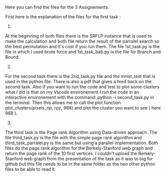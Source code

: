 Here you can find the files for the 3 Assignements.

First here is the explanation of the files for the first task :

1)
At the beginning of both files there is the SRFLP instance that is used to make the calculation and both file return the result of the parralel search so the best permutation and it's cost if you run them. 
The file 1st_task.py is the file in which I used brute force and 1st_task_bab.py is the file for Branch and Bound.

2)
For the second task there is the 2nd_task.py file and the mnist_test that is used in the python file.
There is also a pdf that gives a feed back on the second task.
Also if you want to run the code and test to plot some clusters what I did is that on my Vscode environement I run the code in an interactive environement with the command:
 python -i second_task.py     in the terminal.
Then this allows me to call the plot function plot_clusters(pixels_np, rpz, 968) and plot the cluster you want to see ( here 968 ).

3)
The third task is the Page rank Algorithm using Data-driven approach.
The file third_task.py is the file with the simple page rank algorithm and third_task_parralel.py is the same but using a parallel implementation.
Both files do the page rank algorithm for the Berkely-Stanford web graph and return the page rank of the 10 first vertices.
I couldn't upload the Berkely-Stanford web graph from the presentation of the task as it was to big for github but this file needs to be in the same folder as the two other python files to be able to read it.



